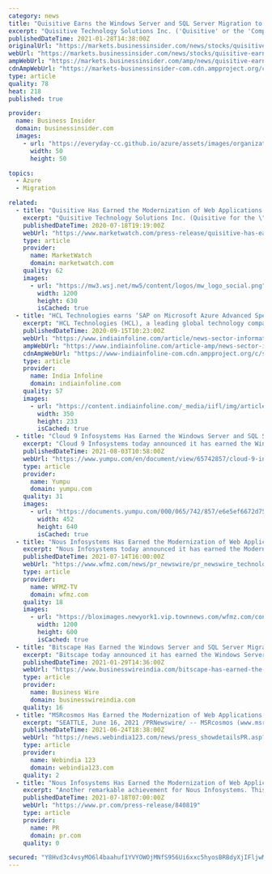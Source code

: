 ```yaml
---
category: news
title: "Quisitive Earns the Windows Server and SQL Server Migration to Microsoft Azure Advanced Specialization"
excerpt: "Quisitive Technology Solutions Inc. ('Quisitive' or the 'Company') (TSXV: QUIS), a premier Microsoft Solutions"
publishedDateTime: 2021-01-28T14:38:00Z
originalUrl: "https://markets.businessinsider.com/news/stocks/quisitive-earns-the-windows-server-and-sql-server-migration-to-microsoft-azure-advanced-specialization-1030015174"
webUrl: "https://markets.businessinsider.com/news/stocks/quisitive-earns-the-windows-server-and-sql-server-migration-to-microsoft-azure-advanced-specialization-1030015174"
ampWebUrl: "https://markets.businessinsider.com/amp/news/quisitive-earns-the-windows-server-and-sql-server-migration-to-microsoft-azure-advanced-specialization-1030015174"
cdnAmpWebUrl: "https://markets-businessinsider-com.cdn.ampproject.org/c/s/markets.businessinsider.com/amp/news/quisitive-earns-the-windows-server-and-sql-server-migration-to-microsoft-azure-advanced-specialization-1030015174"
type: article
quality: 78
heat: 218
published: true

provider:
  name: Business Insider
  domain: businessinsider.com
  images:
    - url: "https://everyday-cc.github.io/azure/assets/images/organizations/businessinsider.com-50x50.jpg"
      width: 50
      height: 50

topics:
  - Azure
  - Migration

related:
  - title: "Quisitive Has Earned the Modernization of Web Applications in Microsoft Azure Advanced Specialization"
    excerpt: "Quisitive Technology Solutions Inc. (Quisitive for the \"Company\") (TSXV:QUIS), a premier Microsoft solutions provider, today announced it has earned the Modernization of Web Applications in Microsoft Azure advanced specialization,"
    publishedDateTime: 2020-07-18T19:19:00Z
    webUrl: "https://www.marketwatch.com/press-release/quisitive-has-earned-the-modernization-of-web-applications-in-microsoft-azure-advanced-specialization-2020-07-14"
    type: article
    provider:
      name: MarketWatch
      domain: marketwatch.com
    quality: 62
    images:
      - url: "https://mw3.wsj.net/mw5/content/logos/mw_logo_social.png"
        width: 1200
        height: 630
        isCached: true
  - title: "HCL Technologies earns ‘SAP on Microsoft Azure Advanced Specialization’"
    excerpt: "HCL Technologies (HCL), a leading global technology company, today announced it has earned SAP on Microsoft Azure Advanced Specialization, a validation of a Microsoft service partner’s deep ..."
    publishedDateTime: 2020-09-15T10:23:00Z
    webUrl: "https://www.indiainfoline.com/article/news-sector-information-technology/hcl-technologies-earns-‘sap-on-microsoft-azure-advanced-specialization’-120091500685_1.html"
    ampWebUrl: "https://www.indiainfoline.com/article-amp/news-sector-information-technology/hcl-technologies-earns-%E2%80%98sap-on-microsoft-azure-advanced-specialization%E2%80%99-120091500685_1.html"
    cdnAmpWebUrl: "https://www-indiainfoline-com.cdn.ampproject.org/c/s/www.indiainfoline.com/article-amp/news-sector-information-technology/hcl-technologies-earns-%E2%80%98sap-on-microsoft-azure-advanced-specialization%E2%80%99-120091500685_1.html"
    type: article
    provider:
      name: India Infoline
      domain: indiainfoline.com
    quality: 57
    images:
      - url: "https://content.indiainfoline.com/_media/iifl/img/article/default/news.jpg"
        width: 350
        height: 233
        isCached: true
  - title: "Cloud 9 Infosystems Has Earned the Windows Server and SQL Server Migration to Microsoft Azure Advanced Specialization"
    excerpt: "Cloud 9 Infosystems today announced it has earned the Windows Server and SQL Server Migration to Microsoft Azure​​​ advanced specialization, a validation of a solution partner’s deep knowledge, extensive experience,"
    publishedDateTime: 2021-08-03T10:58:00Z
    webUrl: "https://www.yumpu.com/en/document/view/65742857/cloud-9-infosystems-has-earned-the-windows-server-and-sql-server-migration-to-microsoft-azure-advanced-specialization"
    type: article
    provider:
      name: Yumpu
      domain: yumpu.com
    quality: 31
    images:
      - url: "https://documents.yumpu.com/000/065/742/857/e6e5ef6672d75978e467eb97aaa3b3bdc8cdac95/4e346b6c4f2f6e755876776256756b647541447633513d3d/683579734e51784a6175556e4b75646656722f4e4b673d3d.jpg?AWSAccessKeyId=AKIAICNEWSPSEKTJ5M3Q&Expires=1627999200&Signature=2%2BX1x%2BXPA6rNRTxPJoQMD8cOze0%3D"
        width: 452
        height: 640
        isCached: true
  - title: "Nous Infosystems Has Earned the Modernization of Web Applications to Microsoft Azure Advanced Specialization"
    excerpt: "Nous Infosystems today announced it has earned the Modernization of Web Applications to Microsoft Azure advanced specialization, a validation of a solution partner's"
    publishedDateTime: 2021-07-14T16:00:00Z
    webUrl: "https://www.wfmz.com/news/pr_newswire/pr_newswire_technology/nous-infosystems-has-earned-the-modernization-of-web-applications-to-microsoft-azure-advanced-specialization/article_f89689a2-d586-58f0-a10f-3b471b3aadc4.html"
    type: article
    provider:
      name: WFMZ-TV
      domain: wfmz.com
    quality: 18
    images:
      - url: "https://bloximages.newyork1.vip.townnews.com/wfmz.com/content/tncms/assets/v3/editorial/9/76/9768ad98-489f-5a94-a5f7-64301a90718b/60ef0b0f2cb0a.image.jpg?resize=1200%2C600"
        width: 1200
        height: 600
        isCached: true
  - title: "Bitscape Has Earned the Windows Server and SQL Server Migration to Microsoft Azure Advanced Specialization"
    excerpt: "Bitscape today announced it has earned the Windows Server and SQL Server Migration to Microsoft Azure advanced specialization, a validation of a solution partner’s deep knowledge, extensive ..."
    publishedDateTime: 2021-01-29T14:36:00Z
    webUrl: "https://www.businesswireindia.com/bitscape-has-earned-the-windows-server-and-sql-server-migration-to-microsoft-azure-advanced-specialization-71303.html"
    type: article
    provider:
      name: Business Wire
      domain: businesswireindia.com
    quality: 16
  - title: "MSRcosmos Has Earned the Modernization of Web Applications to Microsoft Azure Advanced Specialization"
    excerpt: "SEATTLE, June 16, 2021 /PRNewswire/ -- MSRcosmos (www.msrcosmos.com) today announced it has earned the Modernization of Web Applications to Microsoft Azure advanced specialization, a validation ..."
    publishedDateTime: 2021-06-24T18:38:00Z
    webUrl: "https://news.webindia123.com/news/press_showdetailsPR.asp?id=1193724&cat=PR News Wire"
    type: article
    provider:
      name: Webindia 123
      domain: webindia123.com
    quality: 2
  - title: "Nous Infosystems Has Earned the Modernization of Web Applications to Microsoft Azure Advanced Specialization"
    excerpt: "Another remarkable achievement for Nous Infosystems. This specialization reflects Nous' depth of expertise in the modernization of applications to"
    publishedDateTime: 2021-07-18T07:00:00Z
    webUrl: "https://www.pr.com/press-release/840819"
    type: article
    provider:
      name: PR
      domain: pr.com
    quality: 0

secured: "Y8Hvd3c4vsyMO6l4baahuf1YVYOWOjMNfS956Ui6xxc5hyosBRBdyXjIFljwMTaNSbtMfyS5MOBvW2DFiKYPN9h2HEDG9pyFgRC3gTHtpPCgt3tWW02IauwrrGHrkS6pZPv0DuXEygAtJ9/3KMRs//JybM3dMqLowydpIPD2fw6duA5vYZbBEf57+e5aXKelMTFlvCRUC9dH2zv3GySlEgiMlcafCCkvl94BoXnb8p9CEk+M1WHJcugblprcxxNlsUfbtCxvrIn2MBb6qWrCN/90UB447ZgjK5X6BgACeMLS6ssjoWyqZ6FwZkfRlh4IhvRwHOypAwDTUSG2wGNabRVr8bWCTDU5VawfeMqASbk=;QeOJ3TH01HYqRXq+2kd02Q=="
---
```



